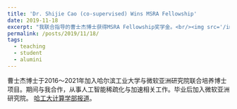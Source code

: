 ```yaml
---
title: 'Dr. Shijie Cao (co-supervised) Wins MSRA Fellowship'
date: 2019-11-18
excerpt: "我联合指导的曹士杰博士获得MSRA Fellowship奖学金。<br/><img src='/images/awards/shijie-short.jpg'>"
permalink: /posts/2019/11/18/
tags:
  - teaching
  - student
  - alumini
---
```


曹士杰博士于2016～2021年加入哈尔滨工业大学与微软亚洲研究院联合培养博士项目。期间与我合作，从事人工智能稀疏化与加速相关工作。毕业后加入微软亚洲研究院。
[哈工大计算学部报道](http://cs.hit.edu.cn/2019/1118/c11270a232986/pagem.htm)。